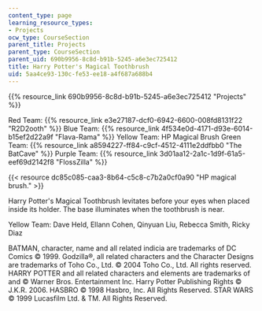 ```yaml
---
content_type: page
learning_resource_types:
- Projects
ocw_type: CourseSection
parent_title: Projects
parent_type: CourseSection
parent_uid: 690b9956-8c8d-b91b-5245-a6e3ec725412
title: Harry Potter's Magical Toothbrush
uid: 5aa4ce93-130c-fe53-ee18-a4f687a688b4
---
```


{{% resource_link 690b9956-8c8d-b91b-5245-a6e3ec725412 "Projects" %}}

Red Team: {{% resource_link e3e27187-dcf0-6942-6600-008fd8131f22 "R2D2ooth" %}} Blue Team: {{% resource_link 4f534e0d-4171-d93e-6014-b15ef2d22a9f "Flava-Rama" %}} Yellow Team: HP Magical Brush Green Team: {{% resource_link a8594227-ff84-c9cf-4512-4111e2ddfbb0 "The BatCave" %}} Purple Team: {{% resource_link 3d01aa12-2a1c-1d9f-61a5-eef69d2142f8 "FlossZilla" %}}

{{< resource dc85c085-caa3-8b64-c5c8-c7b2a0cf0a90 "HP magical brush." >}}

Harry Potter's Magical Toothbrush levitates before your eyes when placed inside its holder. The base illuminates when the toothbrush is near.

Yellow Team: Dave Held, Ellann Cohen, Qinyuan Liu, Rebecca Smith, Ricky Diaz

BATMAN, character, name and all related indicia are trademarks of DC Comics © 1999. Godzilla®, all related characters and the Character Designs are trademarks of Toho Co., Ltd. © 2004 Toho Co., Ltd. All rights reserved. HARRY POTTER and all related characters and elements are trademarks of and © Warner Bros. Entertainment Inc. Harry Potter Publishing Rights © J.K.R. 2006. HASBRO © 1998 Hasbro, Inc. All Rights Reserved. STAR WARS © 1999 Lucasfilm Ltd. & TM. All Rights Reserved.
